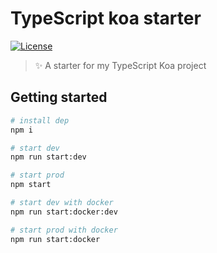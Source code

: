 # TypeScript koa starter

[![License](https://img.shields.io/github/license/EastSun5566/typescript-koa-starter.svg?style=for-the-badge)](https://github.com/EastSun5566/typescript-koa-starter/blob/main/LICENSE)

> ✨ A starter for my TypeScript Koa project

## Getting started

```sh
# install dep
npm i

# start dev
npm run start:dev

# start prod
npm start

# start dev with docker
npm run start:docker:dev

# start prod with docker
npm run start:docker
```
